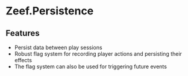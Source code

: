 # Zeef.Persistence #

## Features ##

* Persist data between play sessions
* Robust flag system for recording player actions and persisting their effects
* The flag system can also be used for triggering future events
